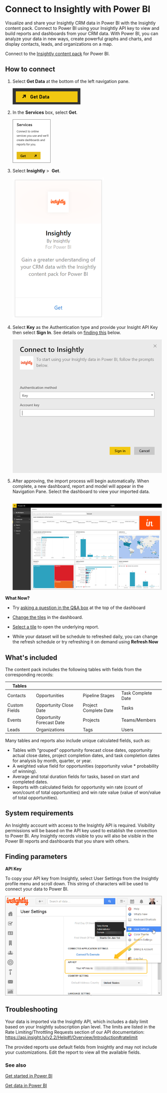 <properties
   pageTitle="Connect to Insightly with Power BI"
   description="Insightly for Power BI"
   services="powerbi"
   documentationCenter=""
   authors="joeshoukry"
   manager="erikre"
   backup="maggiesMSFT"
   editor=""
   tags=""
   qualityFocus="no"
   qualityDate=""/>

<tags
   ms.service="powerbi"
   ms.devlang="NA"
   ms.topic="article"
   ms.tgt_pltfrm="NA"
   ms.workload="powerbi"
   ms.date="08/28/2017"
   ms.author="yshoukry"/>

# Connect to Insightly with Power BI

Visualize and share your Insightly CRM data in Power BI with the Insightly content pack. Connect to Power BI using your Insightly API key to view and build reports and dashboards from your CRM data. With Power BI, you can analyze your data in new ways, create powerful graphs and charts, and display contacts, leads, and organizations on a map.

Connect to the [Insightly content pack](https://app.powerbi.com/getdata/services/insightly) for Power BI.

## How to connect

1.  Select **Get Data** at the bottom of the left navigation pane.

	![](media/powerbi-content-pack-insightly/getdata.png)

2.  In the **Services** box, select **Get**.

	![](media/powerbi-content-pack-insightly/services.png)

3.  Select **Insightly** \>  **Get**.

	![](media/powerbi-content-pack-insightly/insightly.png)

4.  Select **Key** as the Authentication type and provide your Insight API Key then select **Sign In**. See details on [finding this](#FindingParams) below.

	![](media/powerbi-content-pack-insightly/creds.png)

5. After approving, the import process will begin automatically. When complete, a new dashboard, report and model will appear in the Navigation Pane. Select the dashboard to view your imported data.

	 ![](media/powerbi-content-pack-insightly/dashboard.png)


**What Now?**

- Try [asking a question in the Q&A box](powerbi-service-q-and-a.md) at the top of the dashboard

- [Change the tiles](powerbi-service-edit-a-tile-in-a-dashboard.md) in the dashboard.

- [Select a tile](powerbi-service-dashboard-tiles.md) to open the underlying report.

- While your dataset will be schedule to refreshed daily, you can change the refresh schedule or try refreshing it on demand using **Refresh Now**

## What's included

The content pack includes the following tables with fields from the corresponding records:

|Tables | | | |
|---|---|---|---|
| Contacts | Opportunities | Pipeline Stages | Task Complete Date |  
|Custom Fields|Opportunity Close Date|Project Complete Date|Tasks|  
|Events|Opportunity Forecast Date|Projects|Teams/Members|  
|Leads|Organizations|Tags|Users|  

Many tables and reports also include unique calculated fields, such as:  
- Tables with “grouped” opportunity forecast close dates, opportunity actual close dates, project completion dates, and task completion dates for analysis by month, quarter, or year.  
- A weighted value field for opportunities (opportunity value * probability of winning).  
- Average and total duration fields for tasks, based on start and completed dates.  
- Reports with calculated fields for opportunity win rate (count of won/count of total opportunities) and win rate value (value of won/value of total opportunities).  

## System requirements

An Insightly account with access to the Insightly API is required. Visibility permissions will be based on the API key used to establish the connection to Power BI. Any Insightly records visible to you will also be visible in the Power BI reports and dashboards that you share with others.

<a name="FindingParams"></a>
## Finding parameters

**API Key**

To copy your API key from Insightly, select User Settings from the Insightly profile menu and scroll down. This string of characters will be used to connect your data to Power BI.

![](media/powerbi-content-pack-insightly/findapi.png)

## Troubleshooting

Your data is imported via the Insightly API, which includes a daily limit based on your Insightly subscription plan level. The limits are listed in the Rate Limiting/Throttling Requests section of our API documentation: https://api.insight.ly/v2.2/Help#!/Overview/Introduction#ratelimit

The provided reports use default fields from Insightly and may not include your customizations. Edit the report to view all the available fields.

### See also

[Get started in Power BI](powerbi-service-get-started.md)

[Get data in Power BI](powerbi-service-get-data.md)
